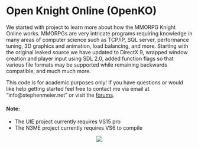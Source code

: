 # Open Knight Online (OpenKO)

<p align="left">
We started with project to learn more about how the MMORPG Knight Online works. MMORPGs are very intricate programs requiring knowledge in many areas of computer science such as TCP/IP, SQL server, performance tuning, 3D graphics and animation, load balancing, and more. Starting with the original leaked source we have updated to DirectX 9, wrapped window creation and player input using SDL 2.0, added function flags so that various file formats may be supported while remaining backwards compatible, and much much more.
</p>

<p align="left">
This code is for academic purposes only! If you have questions or would like help getting started feel free to contact me via email at “info@stephenmeier.net” or visit the <a href="http://codingbackwards.in/index.php">forums</a>.
</p>

#### Note:
* The UIE project currently requires VS15 pro
* The N3ME project currently requires VS6 to compile

<p align="center">
	<img src="http://stephenmeier.net/files/openko_ex_00.png" />
</p>
